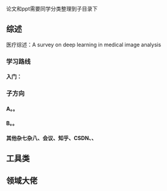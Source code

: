 论文和ppt需要同学分类整理到子目录下
## 综述
医疗综述：A survey on deep learning in medical image analysis


### 学习路线
#### 入门：




### 子方向
#### A。。
#### B。。



#### 其他杂七杂八、会议、知乎、CSDN、、


## 工具类


## 领域大佬

